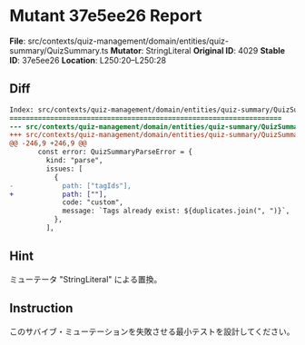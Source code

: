 # Mutant 37e5ee26 Report

**File**: src/contexts/quiz-management/domain/entities/quiz-summary/QuizSummary.ts
**Mutator**: StringLiteral
**Original ID**: 4029
**Stable ID**: 37e5ee26
**Location**: L250:20–L250:28

## Diff

```diff
Index: src/contexts/quiz-management/domain/entities/quiz-summary/QuizSummary.ts
===================================================================
--- src/contexts/quiz-management/domain/entities/quiz-summary/QuizSummary.ts	original
+++ src/contexts/quiz-management/domain/entities/quiz-summary/QuizSummary.ts	mutated #4029
@@ -246,9 +246,9 @@
       const error: QuizSummaryParseError = {
         kind: "parse",
         issues: [
           {
-            path: ["tagIds"],
+            path: [""],
             code: "custom",
             message: `Tags already exist: ${duplicates.join(", ")}`,
           },
         ],
```

## Hint

ミューテータ "StringLiteral" による置換。

## Instruction

このサバイブ・ミューテーションを失敗させる最小テストを設計してください。
